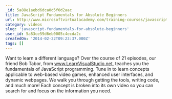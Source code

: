 ```yaml
---
_id: 5a88e1aebd6dca0d5f0d2aac
title: JavaScript Fundamentals for Absolute Beginners
url: http://www.microsoftvirtualacademy.com/training-courses/javascript-fundamentals-for-absolute-beginners
category: videos
slug: 'javascript-fundamentals-for-absolute-beginners'
user_id: 5a83ce59d6eb0005c4ecda2c
createdOn: '2014-02-22T09:23:37.000Z'
tags: []
---
```


Want to learn a different language? Over the course of 21 episodes, our friend Bob Tabor, from www.LearnVisualStudio.net, teaches you the fundamentals of JavaScript programming. Tune in to learn concepts applicable to web-based video games, enhanced user interfaces, and dynamic webpages. We walk you through getting the tools, writing code, and much more! Each concept is broken into its own video so you can search for and focus on the information you need.
